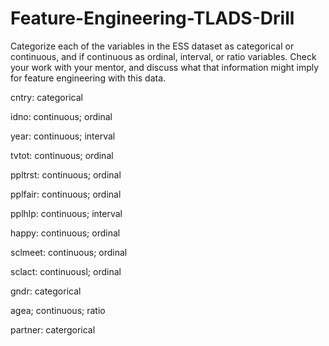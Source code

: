 # Feature-Engineering-TLADS-Drill
Categorize each of the variables in the ESS dataset as categorical or continuous, and if continuous as ordinal, interval, or ratio variables. Check your work with your mentor, and discuss what that information might imply for feature engineering with this data.

cntry: categorical

idno: continuous; ordinal

year: continuous; interval

tvtot: continuous; ordinal

ppltrst: continuous; ordinal

pplfair: continuous; ordinal

pplhlp: continuous; interval

happy: continuous; ordinal

sclmeet: continuous; ordinal

sclact: continuousl; ordinal

gndr: categorical

agea; continuous; ratio

partner: catergorical
